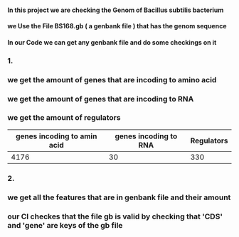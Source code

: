#### In this project we are checking the Genom of Bacillus subtilis bacterium
#### we Use the File BS168.gb ( a genbank file ) that has the genom sequence 
#### In our Code we can get any genbank file and do some checkings on it 
### 1.
### we get the amount of genes that are incoding to amino acid 
### we get the amount of genes that are incoding to RNA
### we get the amount of regulators
|genes incoding to amin acid   | genes incoding to RNA   | Regulators  |
|---|---|---|
| 4176  |30   | 330  | 
### 2.
### we get all the features that are in genbank file and their amount
###  our CI checkes that the file gb is valid by checking that 'CDS' and 'gene' are keys of the gb file

